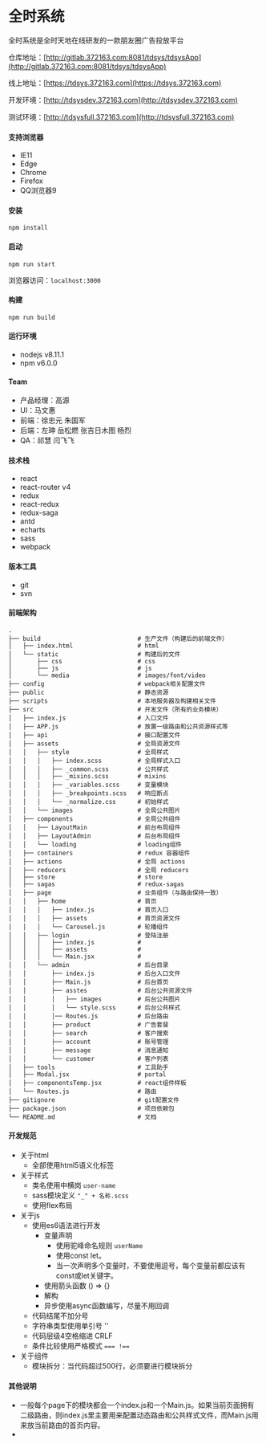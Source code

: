﻿# 全时系统

全时系统是全时天地在线研发的一款朋友圈广告投放平台

仓库地址：[http://gitlab.372163.com:8081/tdsys/tdsysApp](http://gitlab.372163.com:8081/tdsys/tdsysApp)

线上地址：[https://tdsys.372163.com](https://tdsys.372163.com)

开发环境：[http://tdsysdev.372163.com](http://tdsysdev.372163.com)

测试环境：[http://tdsysfull.372163.com](http://tdsysfull.372163.com)

#### 支持浏览器
- IE11
- Edge
- Chrome
- Firefox
- QQ浏览器9

#### 安装
`npm install`

#### 启动
`npm run start`

浏览器访问：`localhost:3000`

#### 构建
`npm run build`

#### 运行环境
- nodejs v8.11.1
- npm v6.0.0

#### Team
- 产品经理：高源
- UI：马文惠
- 前端：徐忠元 朱国军 
- 后端：左珅 岳松燃 张吉日木图 杨烈
- QA：祁慧 闫飞飞

#### 技术栈
- react
- react-router v4
- redux
- react-redux
- redux-saga
- antd
- echarts
- sass
- webpack

#### 版本工具
- git
- svn

#### 前端架构
```
.
├── build                           # 生产文件（构建后的前端文件）
│   ├── index.html                  # html
│   └── static                      # 构建后的文件
│       ├── css                     # css
│       ├── js                      # js
│       └── media                   # images/font/video
├── config                          # webpack相关配置文件
├── public                          # 静态资源
├── scripts                         # 本地服务器及构建相关文件
├── src                             # 开发文件（所有的业务模块）
│   ├── index.js                    # 入口文件
│   ├── APP.js                      # 放置一级路由和公共资源样式等
│   ├── api                         # 接口配置文件
│   ├── assets                      # 全局资源文件
│   │   ├── style                   # 全局样式
│   │   │   ├── index.scss          # 全局样式入口
│   │   │   ├── _common.scss        # 公共样式
│   │   │   ├── _mixins.scss        # mixins
│   │   │   ├── _variables.scss     # 变量模块
│   │   │   ├── _breakpoints.scss   # 响应断点
│   │   │   └── _normalize.css      # 初始样式
│   │   └── images                  # 全局公共图片
│   ├── components                  # 全局公共组件
│   │   ├── LayoutMain              # 前台布局组件
│   │   ├── LayoutAdmin             # 后台布局组件
│   │   └── loading                 # loading组件
│   ├── containers                  # redux 容器组件
│   ├── actions                     # 全局 actions
│   ├── reducers                    # 全局 reducers
│   ├── store                       # store
│   ├── sagas                       # redux-sagas
│   ├── page                        # 业务组件（与路由保持一致）
│   │   ├── home                    # 首页
│   │   │   ├── index.js            # 首页入口
│   │   │   ├── assets              # 首页资源文件
│   │   │   └── Carousel.js         # 轮播组件
│   │   ├── login                   # 登陆注册
│   │   │   ├── index.js            # 
│   │   │   ├── assets              # 
│   │   │   └── Main.jsx            # 
│   │   └── admin                   # 后台目录
│   │       ├── index.js            # 后台入口文件
│   │       ├── Main.js             # 后台首页
│   │       ├── asstes              # 后台公共资源文件
│   │       │   ├── images          # 后台公共图片
│   │       │   └── style.scss      # 后台公共样式
│   │       │── Routes.js           # 后台路由
│   │       ├── product             # 广告套餐
│   │       ├── search              # 客户搜索
│   │       ├── account             # 账号管理
│   │       ├── message             # 消息通知
│   │       └── customer            # 客户列表
│   ├── tools                       # 工具助手
│   ├── Modal.jsx                   # portal
│   ├── componentsTemp.jsx          # react组件样板
│   └── Routes.js                   # 路由
├── gitignore                       # git配置文件
├── package.json                    # 项目依赖包
└── README.md                       # 文档
```

#### 开发规范
- 关于html
    - 全部使用html5语义化标签
- 关于样式
    - 类名使用中横岗 `user-name`
    - sass模块定义 `"_" + 名称.scss`
    - 使用flex布局
- 关于js
    - 使用es6语法进行开发
        - 变量声明
            - 使用驼峰命名规则 `userName`
            - 使用const let。
            - 当一次声明多个变量时，不要使用逗号，每个变量前都应该有const或let关键字。
        - 使用箭头函数 () => {}
        - 解构
        - 异步使用async函数编写，尽量不用回调
    - 代码结尾不加分号
    - 字符串类型使用单引号 ''
    - 代码层级4空格缩进 CRLF
    - 条件比较使用严格模式 `=== !==`
- 关于组件
    - 模块拆分：当代码超过500行，必须要进行模块拆分

#### 其他说明
- 一般每个page下的模块都会一个index.js和一个Main.js。如果当前页面拥有二级路由，则index.js里主要用来配置动态路由和公共样式文件，而Main.js用来放当前路由的首页内容。
- 

